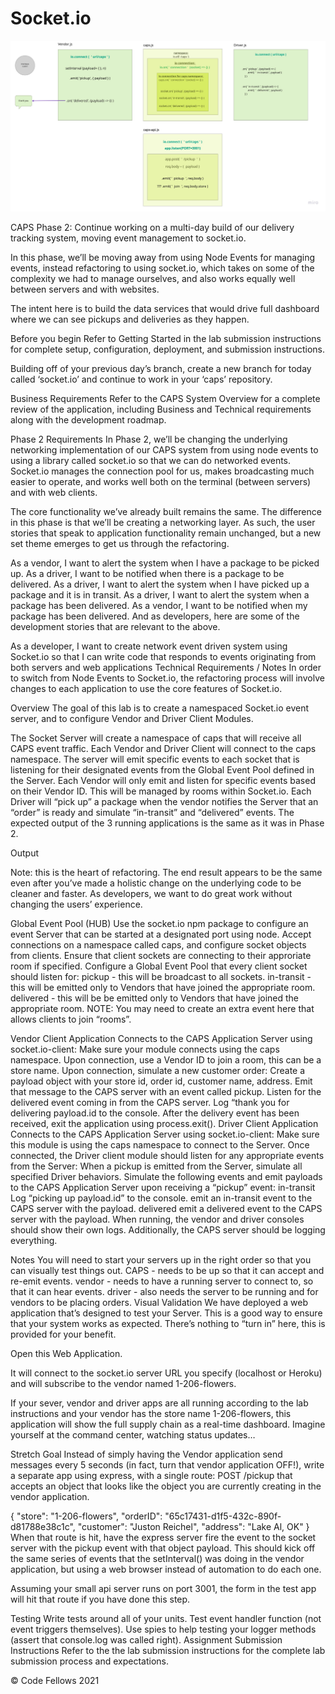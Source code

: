 # Socket.io

![phase II UML](/phaseII_uml.jpg)

CAPS Phase 2: Continue working on a multi-day build of our delivery tracking system, moving event management to socket.io.

In this phase, we’ll be moving away from using Node Events for managing events, instead refactoring to using socket.io, which takes on some of the complexity we had to manage ourselves, and also works equally well between servers and with websites.

The intent here is to build the data services that would drive full dashboard where we can see pickups and deliveries as they happen.

Before you begin
Refer to Getting Started in the lab submission instructions for complete setup, configuration, deployment, and submission instructions.

Building off of your previous day’s branch, create a new branch for today called ‘socket.io’ and continue to work in your ‘caps’ repository.

Business Requirements
Refer to the CAPS System Overview for a complete review of the application, including Business and Technical requirements along with the development roadmap.

Phase 2 Requirements
In Phase 2, we’ll be changing the underlying networking implementation of our CAPS system from using node events to using a library called socket.io so that we can do networked events. Socket.io manages the connection pool for us, makes broadcasting much easier to operate, and works well both on the terminal (between servers) and with web clients.

The core functionality we’ve already built remains the same. The difference in this phase is that we’ll be creating a networking layer. As such, the user stories that speak to application functionality remain unchanged, but a new set theme emerges to get us through the refactoring.

As a vendor, I want to alert the system when I have a package to be picked up.
As a driver, I want to be notified when there is a package to be delivered.
As a driver, I want to alert the system when I have picked up a package and it is in transit.
As a driver, I want to alert the system when a package has been delivered.
As a vendor, I want to be notified when my package has been delivered.
And as developers, here are some of the development stories that are relevant to the above.

As a developer, I want to create network event driven system using Socket.io so that I can write code that responds to events originating from both servers and web applications
Technical Requirements / Notes
In order to switch from Node Events to Socket.io, the refactoring process will involve changes to each application to use the core features of Socket.io.

Overview
The goal of this lab is to create a namespaced Socket.io event server, and to configure Vendor and Driver Client Modules.

The Socket Server will create a namespace of caps that will receive all CAPS event traffic.
Each Vendor and Driver Client will connect to the caps namespace.
The server will emit specific events to each socket that is listening for their designated events from the Global Event Pool defined in the Server.
Each Vendor will only emit and listen for specific events based on their Vendor ID. This will be managed by rooms within Socket.io.
Each Driver will “pick up” a package when the vendor notifies the Server that an “order” is ready and simulate “in-transit” and “delivered” events.
The expected output of the 3 running applications is the same as it was in Phase 2.

Output

Note: this is the heart of refactoring. The end result appears to be the same even after you’ve made a holistic change on the underlying code to be cleaner and faster. As developers, we want to do great work without changing the users’ experience.

Global Event Pool (HUB)
Use the socket.io npm package to configure an event Server that can be started at a designated port using node.
Accept connections on a namespace called caps, and configure socket objects from clients.
Ensure that client sockets are connecting to their approriate room if specified.
Configure a Global Event Pool that every client socket should listen for:
pickup - this will be broadcast to all sockets.
in-transit - this will be emitted only to Vendors that have joined the appropriate room.
delivered - this will be be emitted only to Vendors that have joined the appropriate room.
NOTE: You may need to create an extra event here that allows clients to join “rooms”.

Vendor Client Application
Connects to the CAPS Application Server using socket.io-client:
Make sure your module connects using the caps namespace.
Upon connection, use a Vendor ID to join a room, this can be a store name.
Upon connection, simulate a new customer order:
Create a payload object with your store id, order id, customer name, address.
Emit that message to the CAPS server with an event called pickup.
Listen for the delivered event coming in from the CAPS server.
Log “thank you for delivering payload.id to the console.
After the delivery event has been received, exit the application using process.exit().
Driver Client Application
Connects to the CAPS Application Server using socket.io-client:
Make sure this module is using the caps namespace to connect to the Server.
Once connected, the Driver client module should listen for any appropriate events from the Server:
When a pickup is emitted from the Server, simulate all specified Driver behaviors.
Simulate the following events and emit payloads to the CAPS Application Server upon receiving a “pickup” event:
in-transit
Log “picking up payload.id” to the console.
emit an in-transit event to the CAPS server with the payload.
delivered
emit a delivered event to the CAPS server with the payload.
When running, the vendor and driver consoles should show their own logs. Additionally, the CAPS server should be logging everything.

Notes
You will need to start your servers up in the right order so that you can visually test things out.
CAPS - needs to be up so that it can accept and re-emit events.
vendor - needs to have a running server to connect to, so that it can hear events.
driver - also needs the server to be running and for vendors to be placing orders.
Visual Validation
We have deployed a web application that’s designed to test your Server. This is a good way to ensure that your system works as expected. There’s nothing to “turn in” here, this is provided for your benefit.

Open this Web Application.

It will connect to the socket.io server URL you specify (localhost or Heroku) and will subscribe to the vendor named 1-206-flowers.

If your sever, vendor and driver apps are all running according to the lab instructions and your vendor has the store name 1-206-flowers, this application will show the full supply chain as a real-time dashboard. Imagine yourself at the command center, watching status updates…

Stretch Goal
Instead of simply having the Vendor application send messages every 5 seconds (in fact, turn that vendor application OFF!), write a separate app using express, with a single route: POST /pickup that accepts an object that looks like the object you are currently creating in the vendor application.

{
  "store": "1-206-flowers",
  "orderID": "65c17431-d1f5-432c-890f-d81788e38c1c",
  "customer": "Juston Reichel",
  "address": "Lake Al, OK"
 }
When that route is hit, have the express server fire the event to the socket server with the pickup event with that object payload. This should kick off the same series of events that the setInterval() was doing in the vendor application, but using a web browser instead of automation to do each one.

Assuming your small api server runs on port 3001, the form in the test app will hit that route if you have done this step.

Testing
Write tests around all of your units.
Test event handler function (not event triggers themselves).
Use spies to help testing your logger methods (assert that console.log was called right).
Assignment Submission Instructions
Refer to the the lab submission instructions for the complete lab submission process and expectations.

© Code Fellows 2021
